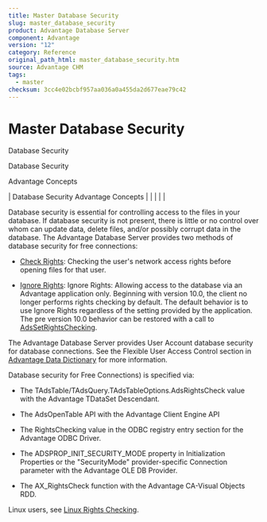 ```yaml
---
title: Master Database Security
slug: master_database_security
product: Advantage Database Server
component: Advantage
version: "12"
category: Reference
original_path_html: master_database_security.htm
source: Advantage CHM
tags:
  - master
checksum: 3cc4e02bcbf957aa036a0a455da2d677eae79c42
---
```


# Master Database Security

Database Security

Database Security

Advantage Concepts

| Database Security  Advantage Concepts |  |  |  |  |

Database security is essential for controlling access to the files in your database. If database security is not present, there is little or no control over whom can update data, delete files, and/or possibly corrupt data in the database. The Advantage Database Server provides two methods of database security for free connections:

- [Check Rights](master_check_rights.md): Checking the user's network access rights before opening files for that user.

- [Ignore Rights](master_ignore_rights.md): Ignore Rights: Allowing access to the database via an Advantage application only. Beginning with version 10.0, the client no longer performs rights checking by default. The default behavior is to use Ignore Rights regardless of the setting provided by the application. The pre version 10.0 behavior can be restored with a call to [AdsSetRightsChecking](ace_adssetrightschecking.md).

The Advantage Database Server provides User Account database security for database connections. See the Flexible User Access Control section in [Advantage Data Dictionary](master_advantage_data_dictionary.md) for more information.

Database security for Free Connections) is specified via:

- The TAdsTable/TAdsQuery.TAdsTableOptions.AdsRightsCheck value with the Advantage TDataSet Descendant.

- The AdsOpenTable API with the Advantage Client Engine API

- The RightsChecking value in the ODBC registry entry section for the Advantage ODBC Driver.

- The ADSPROP\_INIT\_SECURITY\_MODE property in Initialization Properties or the "SecurityMode" provider-specific Connection parameter with the Advantage OLE DB Provider.

- The AX\_RightsCheck function with the Advantage CA-Visual Objects RDD.

Linux users, see [Linux Rights Checking](master_linux_rights_checking.md).
